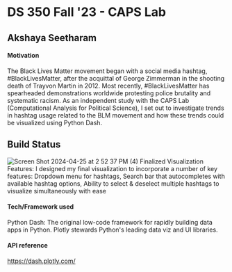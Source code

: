 # DS 350 Fall '23 - CAPS Lab
## Akshaya Seetharam  

#### Motivation
The Black Lives Matter movement began with a social media hashtag, #BlackLivesMatter, after the acquittal of George Zimmerman in the shooting death of Trayvon Martin in 2012. Most recently, #BlackLivesMatter has spearheaded demonstrations worldwide protesting police brutality and systematic racism. As an independent study with the CAPS Lab (Computational Analysis for Political Science), I set out to investigate trends in hashtag usage related to the BLM movement and how these trends could be visualized using Python Dash.

## Build Status
![Screen Shot 2024-04-25 at 2 52 37 PM](https://github.com/akshaya-seetharam/Visualizing-Trends-in-BLM-Twitter-Hashtags-Using-Dash-Python/assets/105981562/f4c53c7e-d9f1-4ac8-b70a-4f5cafcdd6b1)
(4) Finalized Visualization Features: I designed my final visualization to incorporate a number of key features: Dropdown menu for hashtags, Search bar that autocompletes with available hashtag options, Ability to select & deselect multiple hashtags to visualize simultaneously with ease

#### Tech/Framework used
Python Dash: The original low-code framework for rapidly building data apps in Python. Plotly stewards Python's leading data viz and UI libraries.

#### API reference
https://dash.plotly.com/
